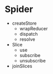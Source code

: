 # Spider

- createStore
  - wrapReducer
  - dispatch
  - resolve
- Slice
  - use
  - subscribe
  - unsubscribe
- joinSlices
